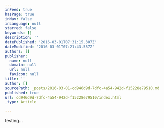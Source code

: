 ```yaml
---
inFeed: true
hasPage: true
inNav: false
inLanguage: null
starred: false
keywords: []
description: ''
datePublished: '2016-03-01T07:31:15.307Z'
dateModified: '2016-03-01T07:21:43.557Z'
authors: []
publisher:
  name: null
  domain: null
  url: null
  favicon: null
title: ''
author: []
sourcePath: _posts/2016-03-01-cd946d9d-7dfc-4a54-942d-f15228e79510.md
published: true
url: cd946d9d-7dfc-4a54-942d-f15228e79510/index.html
_type: Article

---
```

testing...